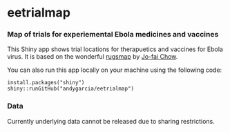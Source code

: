 eetrialmap
===========

### Map of trials for experiemental Ebola medicines and vaccines

This Shiny app shows trial locations for therapuetics and vaccines for Ebola virus. It is based on the wonderful [rugsmap](http://github.com/woobe/rugsmaps) by [Jo-fai Chow](https://github.com/woobe). 

You can also run this app locally on your machine using the following code:

```
install.packages("shiny")
shiny::runGitHub("andygarcia/eetrialmap")
```

### Data

Currently underlying data cannot be released due to sharing restrictions.